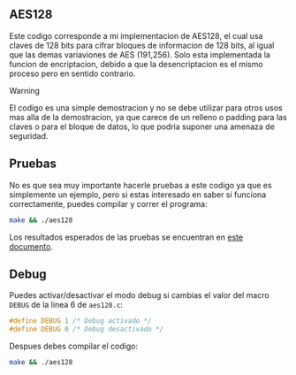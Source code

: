 ## AES128

Este codigo corresponde a mi implementacion de AES128, el cual usa claves de 128 bits para cifrar bloques de informacion de 128 bits, al igual que las demas variaviones de AES (191,256).
Solo esta implementada la funcion de encriptacion, debido a que la desencriptacion es el mismo proceso pero en sentido contrario.

> [!WARNING]
> El codigo es una simple demostracion y no se debe utilizar para otros usos mas alla de la demostracion, ya que carece de un relleno o padding para las claves o para el bloque de datos,
> lo que podria suponer una amenaza de seguridad.

## Pruebas

No es que sea muy importante hacerle pruebas a este codigo ya que es simplemente un ejemplo, pero si estas interesado en saber si funciona correctamente, puedes compilar y correr el programa:
```bash
make && ./aes128
```

Los resultados esperados de las pruebas se encuentran en <a href="https://www.kavaliro.com/wp-content/uploads/2014/03/AES.pdf">este documento</a>.

## Debug
Puedes activar/desactivar el modo debug si cambias el valor del macro `DEBUG` de la linea 6 de `aes128.c`:
```c
#define DEBUG 1 /* Debug activado */
#define DEBUG 0 /* Debug desactivado */
```

Despues debes compilar el codigo:
```bash
make && ./aes128
```
